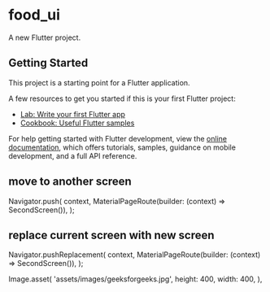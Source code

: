 # food_ui

A new Flutter project.

## Getting Started

This project is a starting point for a Flutter application.

A few resources to get you started if this is your first Flutter project:

- [Lab: Write your first Flutter app](https://docs.flutter.dev/get-started/codelab)
- [Cookbook: Useful Flutter samples](https://docs.flutter.dev/cookbook)

For help getting started with Flutter development, view the
[online documentation](https://docs.flutter.dev/), which offers tutorials,
samples, guidance on mobile development, and a full API reference.


## move to another screen
Navigator.push(
context,
MaterialPageRoute(builder: (context) => SecondScreen()),
);

## replace current screen with new screen
Navigator.pushReplacement(
context,
MaterialPageRoute(builder: (context) => SecondScreen()),
);

Image.asset(
'assets/images/geeksforgeeks.jpg',
height: 400,
width: 400,
), 